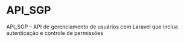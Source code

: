 # API_SGP
API_SGP -  API de gerenciamento de usuários com Laravel que inclua autenticação e controle de permissões
